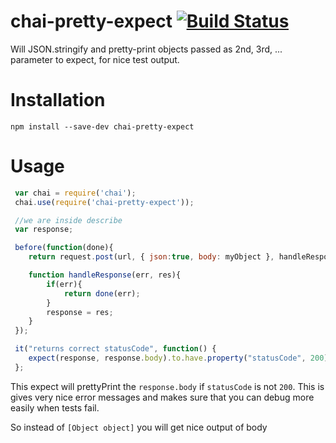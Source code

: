 chai-pretty-expect [![Build Status](https://travis-ci.org/e-conomic/chai-pretty-expect.svg?branch=master)](https://travis-ci.org/e-conomic/chai-pretty-expect)
==================

Will JSON.stringify and pretty-print objects passed as 2nd, 3rd, ... parameter to expect, for nice test output.

Installation
============
`npm install --save-dev chai-pretty-expect`

Usage
=====

```js
 var chai = require('chai');
 chai.use(require('chai-pretty-expect'));

 //we are inside describe
 var response;

 before(function(done){
    return request.post(url, { json:true, body: myObject }, handleResponse); //post invalid json

    function handleResponse(err, res){
        if(err){
            return done(err);
        }
        response = res;
    }
 });

 it("returns correct statusCode", function() {
    expect(response, response.body).to.have.property("statusCode", 200);
 };

```

 This expect will prettyPrint the `response.body` if `statusCode` is not `200`. This is gives very nice error messages and makes sure that you can debug more easily when tests fail.

 So instead of `[Object object]` you will get nice output of body

